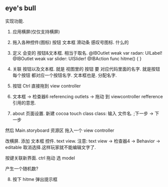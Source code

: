 ## eye's bull

实现功能.

1. 应用横屏(仅仅支持横屏)



2. 拖入各种控件(图标) 按钮 文本框 滑动条 感叹号图标. 什么的

3. 定义 会变的 按钮&文本框. 相当于取名.
@IBOutlet weak var radan: UILabel!
@IBOutlet weak var slider: UISlider!
@IBAction func hitme() {    }








4. 关联 按钮以及文本框. 就是 视图里的 按钮 要 对应代码里面的名字.
就是按钮 每个按钮 都对应一个按钮名字. 文本框也是. 分配名字.

5. 按钮 Ctrl 直接拖到 view controller
6. 文本框 → 检查器6 referencing outlets → 拖动 到 viewcontroller
	refference 引用的意思.

	  
7. about 页面设置.
 新建 cocoa touch class
class: 输入 文件名. ;下一步 → 下一步

然后  Main.storyboard 资源区 拖入一个 view controller

改横屏. 添加 文本框 控件.  text view.
注意: text view → 检查器4 → Behavior → editable 取消选择.这样玩家就不能编辑文字了.

按键关联新界面. ctrl 拖动 选 model




产生一个随机数?


8.  按下 hitme  弹出提示框